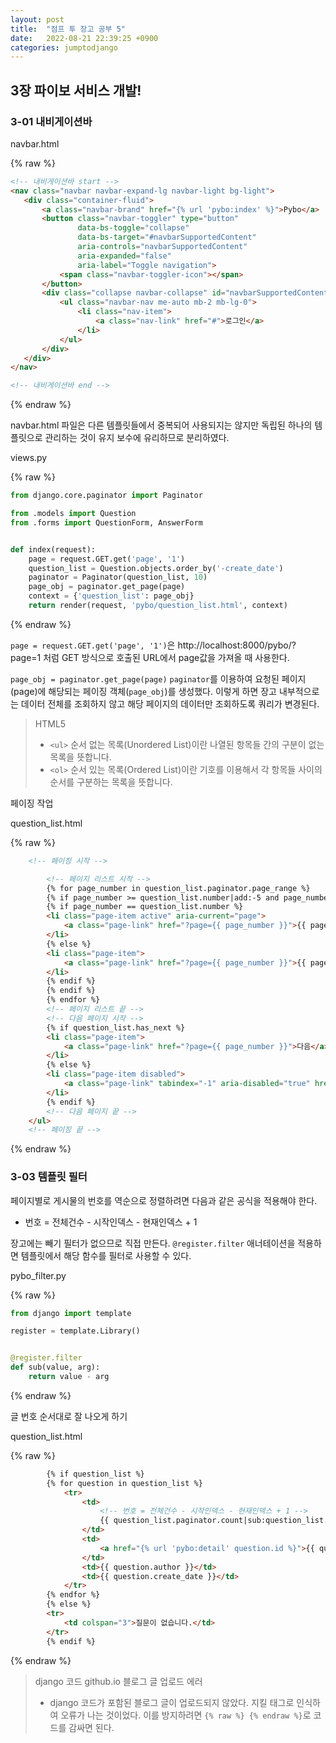 ```yaml
---
layout: post
title:  "점프 투 장고 공부 5"
date:   2022-08-21 22:39:25 +0900
categories: jumptodjango
---
```


## 3장 파이보 서비스 개발!

### 3-01 내비게이션바

navbar.html

{% raw %}

```html
<!-- 내비게이션바 start -->
<nav class="navbar navbar-expand-lg navbar-light bg-light">
   <div class="container-fluid">
       <a class="navbar-brand" href="{% url 'pybo:index' %}">Pybo</a>
       <button class="navbar-toggler" type="button"
               data-bs-toggle="collapse"
               data-bs-target="#navbarSupportedContent"
               aria-controls="navbarSupportedContent"
               aria-expanded="false"
               aria-label="Toggle navigation">
           <span class="navbar-toggler-icon"></span>
       </button>
       <div class="collapse navbar-collapse" id="navbarSupportedContent">
           <ul class="navbar-nav me-auto mb-2 mb-lg-0">
               <li class="nav-item">
                   <a class="nav-link" href="#">로그인</a>
               </li>
           </ul>
       </div>
   </div>
</nav>

<!-- 내비게이션바 end -->
```
{% endraw %}



navbar.html 파일은 다른 템플릿들에서 중복되어 사용되지는 않지만 독립된 하나의 템플릿으로 관리하는 것이 유지 보수에 유리하므로 분리하였다.


views.py

{% raw %}

```python
from django.core.paginator import Paginator

from .models import Question
from .forms import QuestionForm, AnswerForm


def index(request):
    page = request.GET.get('page', '1')
    question_list = Question.objects.order_by('-create_date')
    paginator = Paginator(question_list, 10)
    page_obj = paginator.get_page(page)
    context = {'question_list': page_obj}
    return render(request, 'pybo/question_list.html', context)
```
{% endraw %}



`page = request.GET.get('page', '1')`은 http://localhost:8000/pybo/?page=1 처럼 GET 방식으로 호출된 URL에서 page값을 가져올 때 사용한다. 

`page_obj = paginator.get_page(page)`
`paginator`를 이용하여 요청된 페이지(page)에 해당되는 페이징 객체(`page_obj`)를 생성했다. 이렇게 하면 장고 내부적으로는 데이터 전체를 조회하지 않고 해당 페이지의 데이터만 조회하도록 쿼리가 변경된다.


> HTML5
> * `<ul>` 순서 없는 목록(Unordered List)이란 나열된 항목들 간의 구분이 없는 목록을 뜻합니다. 
> * `<ol>` 순서 있는 목록(Ordered List)이란 기호를 이용해서 각 항목들 사이의 순서를 구분하는 목록을 뜻합니다.



페이징 작업

question_list.html

{% raw %}
```html
    <!-- 페이징 시작 -->

        <!-- 페이지 리스트 시작 -->
        {% for page_number in question_list.paginator.page_range %}
        {% if page_number >= question_list.number|add:-5 and page_number <= question_list|add:5 %}<!-- 현재 페이지 기준으로 좌우 5개씩 보이도록 만든다. -->
        {% if page_number == question_list.number %}
        <li class="page-item active" aria-current="page">
            <a class="page-link" href="?page={{ page_number }}">{{ page_number }}</a>
        </li>
        {% else %}
        <li class="page-item">
            <a class="page-link" href="?page={{ page_number }}">{{ page_number }}</a>
        </li>
        {% endif %}
        {% endif %}
        {% endfor %}
        <!-- 페이지 리스트 끝 -->
        <!-- 다음 페이지 시작 -->
        {% if question_list.has_next %}
        <li class="page-item">
            <a class="page-link" href="?page={{ page_number }}">다음</a>
        </li>
        {% else %}
        <li class="page-item disabled">
            <a class="page-link" tabindex="-1" aria-disabled="true" href="#">다음</a>
        </li>
        {% endif %}
        <!-- 다음 페이지 끝 -->
    </ul>
    <!-- 페이징 끝 -->
```

{% endraw %}



### 3-03 템플릿 필터

페이지별로 게시물의 번호를 역순으로 정렬하려면 다음과 같은 공식을 적용해야 한다.

* 번호 = 전체건수 - 시작인덱스 - 현재인덱스 + 1

장고에는 빼기 필터가 없으므로 직접 만든다. `@register.filter` 애너테이션을 적용하면 템플릿에서 해당 함수를 필터로 사용할 수 있다.

pybo_filter.py

{% raw %}
```python
from django import template

register = template.Library()


@register.filter
def sub(value, arg):
    return value - arg
```
{% endraw %}


글 번호 순서대로 잘 나오게 하기

question_list.html

{% raw %}
```html
        {% if question_list %}
        {% for question in question_list %}
            <tr>
                <td>
                    <!-- 번호 = 전체건수 - 시작인덱스 - 현재인덱스 + 1 -->
                    {{ question_list.paginator.count|sub:question_list.start_index|sub:forloop.counter0|add:1 }}
                </td>
                <td>
                    <a href="{% url 'pybo:detail' question.id %}">{{ question.subject }}</a>
                </td>
                <td>{{ question.author }}</td>
                <td>{{ question.create_date }}</td>
            </tr>
        {% endfor %}
        {% else %}
        <tr>
            <td colspan="3">질문이 없습니다.</td>
        </tr>
        {% endif %}
```
{% endraw %}



> django 코드 github.io 블로그 글 업로드 에러
> * django 코드가 포함된 블로그 글이 업로드되지 않았다. 지킬 태그로 인식하여 오류가 나는 것이었다. 이를 방지하려면 `{% raw %} {% endraw %}`로 코드를 감싸면 된다.
